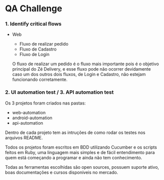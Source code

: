 # QA Challenge

### 1. Identify critical flows

- Web

  - Fluxo de realizar pedido
  - Fluxo de Cadastro
  - Fluxo de Login
        
  O fluxo de realizar um pedido é o fluxo mais importante pois é o objetivo principal do Zé Delivery, e esse fluxo pode não ocorrer devidamente caso um dos outros dois fluxos, de Login e Cadastro, não estejam funcionando corretamente.

### 2. UI automation test / 3. API automation test

Os 3 projetos foram criados nas pastas:

- web-automation
- android-automation
- api-automation
   
Dentro de cada projeto tem as intruções de como rodar os testes nos arquivos README.

Todos os projetos foram escritos em BDD utilizando Cucumber e os scripts feitos em Ruby, uma linguagem mais simples e de fácil entendimento para quem está começando a programar e ainda não tem conhecimento.

Todas as ferramentas escolhidas são open sources, possuem suporte ativo, boas documentações e cursos disponíveis no mercado.